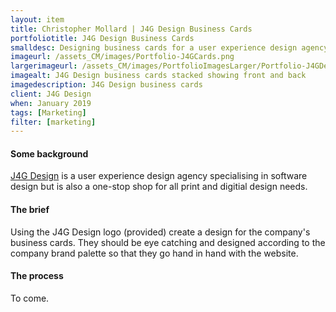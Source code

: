 ```yaml
---
layout: item
title: Christopher Mollard | J4G Design Business Cards
portfoliotitle: J4G Design Business Cards
smalldesc: Designing business cards for a user experience design agency
imageurl: /assets_CM/images/Portfolio-J4GCards.png
largerimageurl: /assets_CM/images/PortfolioImagesLarger/Portfolio-J4GDesignBusinessCard.png
imagealt: J4G Design business cards stacked showing front and back
imagedescription: J4G Design business cards
client: J4G Design
when: January 2019
tags: [Marketing]
filter: [marketing]
---
```

<h4>Some background</h4>
<p>
<a href="http://www.j4gdesign.co.uk/" target="_blank">J4G Design</a> is a user experience design agency specialising in software design but is also a one-stop shop for all print and digitial design needs.
</p>

<h4>The brief</h4>

<p>
Using the J4G Design logo (provided) create a design for the company's business cards.  They should be eye catching and designed according to the company brand palette so that they go hand in hand with the website.
</p>
<h4>The process</h4>
<p>
To come.
</p>